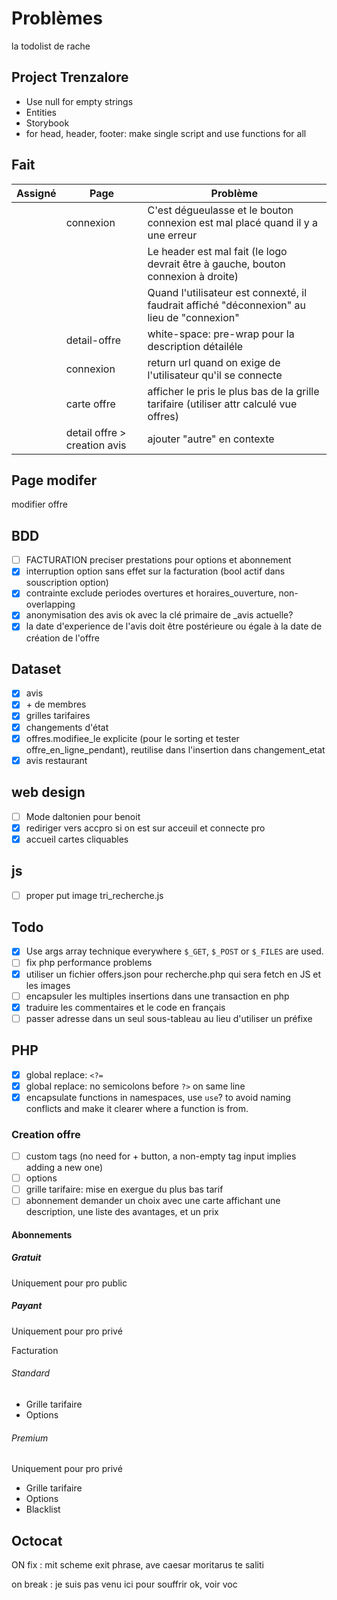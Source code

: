 # Problèmes

la todolist de rache

## Project Trenzalore

- Use null for empty strings
- Entities
- Storybook
- for head, header, footer: make single script and use functions for all

## Fait

Assigné|Page|Problème
-|-|-
||connexion|C'est dégueulasse et le bouton connexion est mal placé quand il y a une erreur
|||Le header est mal fait (le logo devrait être à gauche, bouton connexion à droite)
|||Quand l'utilisateur est connexté, il faudrait affiché "déconnexion" au lieu de "connexion"
||detail-offre|white-space: pre-wrap pour la description détailéle
||connexion|return url quand on exige de l'utilisateur qu'il se connecte
||carte offre|afficher le pris le plus bas de la grille tarifaire (utiliser attr calculé vue offres)
||detail offre > creation avis|ajouter "autre" en contexte

## Page modifer

modifier offre 

## BDD

- [ ] FACTURATION preciser prestations pour options et abonnement
- [x] interruption option sans effet sur la facturation (bool actif dans souscription option)
- [x] contrainte exclude periodes overtures et horaires_ouverture, non-overlapping
- [x] anonymisation des avis ok avec la clé primaire de _avis actuelle?
- [x] la date d'experience de l'avis doit être postérieure ou égale à la date de création de l'offre

## Dataset

- [x] avis
- [x] \+ de membres
- [x] grilles tarifaires
- [x] changements d'état
- [x] offres.modifiee_le explicite (pour le sorting et tester offre_en_ligne_pendant), reutilise dans l'insertion dans changement_etat
- [x] avis restaurant

## web design

- [ ] Mode daltonien pour benoit
- [x] rediriger vers accpro si on est sur acceuil et connecte pro
- [x] accueil cartes cliquables

## js

- [ ] proper put image tri_recherche.js

## Todo

- [x] Use args array technique everywhere `$_GET`, `$_POST` or `$_FILES` are used.
- [ ] fix php performance problems
- [x] utiliser un fichier offers.json pour recherche.php qui sera fetch en JS et les images
- [ ] encapsuler les multiples insertions dans une transaction en php
- [x] traduire les commentaires et le code en français
- [ ] passer adresse dans un seul sous-tableau au lieu d'utiliser un préfixe

## PHP

- [x] global replace: `<?=`
- [x] global replace: no semicolons before `?>` on same line
- [x] encapsulate functions in namespaces, use `use`? to avoid naming conflicts and make it clearer where a function is from.

### Creation offre

- [ ] custom tags (no need for + button, a non-empty tag input implies adding a new one)
- [ ] options
- [ ] grille tarifaire: mise en exergue du plus bas tarif
- [ ] abonnement demander un choix avec une carte affichant une description, une liste des avantages, et un prix

#### Abonnements

##### Gratuit

Uniquement pour pro public

##### Payant

Uniquement pour pro privé

Facturation

###### Standard

- Grille tarifaire
- Options

###### Premium

Uniquement pour pro privé

- Grille tarifaire
- Options
- Blacklist

## Octocat

ON fix : mit scheme exit phrase, ave caesar moritarus te saliti

on break : je suis pas venu ici pour souffrir ok, voir voc
  